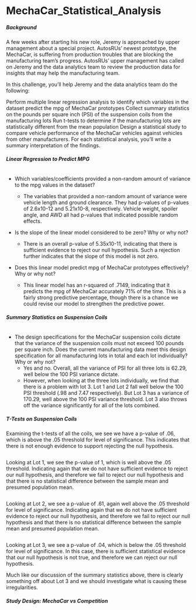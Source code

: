 # MechaCar_Statistical_Analysis

##### Background

A few weeks after starting his new role, Jeremy is approached by upper management about a special project. AutosRUs’ newest prototype, the MechaCar, is suffering from production troubles that are blocking the manufacturing team’s progress. AutosRUs’ upper management has called on Jeremy and the data analytics team to review the production data for insights that may help the manufacturing team.

In this challenge, you’ll help Jeremy and the data analytics team do the following:

Perform multiple linear regression analysis to identify which variables in the dataset predict the mpg of MechaCar prototypes
Collect summary statistics on the pounds per square inch (PSI) of the suspension coils from the manufacturing lots
Run t-tests to determine if the manufacturing lots are statistically different from the mean population
Design a statistical study to compare vehicle performance of the MechaCar vehicles against vehicles from other manufacturers. For each statistical analysis, you’ll write a summary interpretation of the findings.

##### Linear Regression to Predict MPG

![]()

- Which variables/coefficients provided a non-random amount of variance to the mpg values in the dataset?
  - The variables that provided a non-random amount of variance were vehicle length and ground clearance. They had p-values of p-values of 2.6x10-12 and 5.21x10-8, respectively. Vehicle weight, spoiler angle, and AWD all had p-values that indicated possible random effects. 

- Is the slope of the linear model considered to be zero? Why or why not?
  - There is an overall p-value of 5.35x10-11, indicating that there is sufficient evidence to reject our null hypothesis. Such a rejection further indicates that the slope of this model is not zero.

- Does this linear model predict mpg of MechaCar prototypes effectively? Why or why not?
  - This linear model has an r-squared of .7149, indicating that it predicts the mpg of MechaCar accurately 71% of the time. This is a fairly strong predictive percentage, though there is a chance we could revise our model to strengthen the predictive power.

##### Summary Statistics on Suspension Coils

![]()

- The design specifications for the MechaCar suspension coils dictate that the variance of the suspension coils must not exceed 100 pounds per square inch. Does the current manufacturing data meet this design specification for all manufacturing lots in total and each lot individually? Why or why not?
  - Yes and no. Overall, all the variance of PSI for all three lots is 62.29, well below the 100 PSI variance dictate. 
  - However, when looking at the three lots individually, we find that there is a problem with lot 3. Lot 1 and Lot 2 fall well below the 100 PSI threshold (.98 and 7.47 respectively). But Lot 3 has a variance of 170.29, well above the 100 PSI variance threshold. Lot 3 also throws off the variance significantly for all of the lots combined.


##### T-Tests on Suspension Coils

Examining the t-tests of all the coils, we see we have a p-value of .06, which is above the .05 threshold for level of significance. This indicates that there is not enough evidence to support rejecting the null hypothesis. 

![]()

Looking at Lot 1, we see the p-value of 1, which is well above the .05 threshold. Indicating again that we do not have sufficient evidence to reject our null hypothesis, and therefore we fail to reject our null hypothesis and that there is no statistical difference between the sample mean and presumed population mean. 

![]()

Looking at Lot 2, we see a p-value of .61, again well above the .05 threshold for level of significance. Indicating again that we do not have sufficient evidence to reject our null hypothesis, and therefore we fail to reject our null hypothesis and that there is no statistical difference between the sample mean and presumed population mean. 

![]()

Looking at Lot 3, we see a p-value of .04, which is below the .05 threshold for level of significance. In this case, there is sufficient statistical evidence that our null hypothesis is not true, and therefore we can reject our null hypothesis.

Much like our discussion of the summary statistics above, there is clearly something off about Lot 3 and we should investigate what is causing these irregularities.

##### Study Design: MechaCar vs Competition

